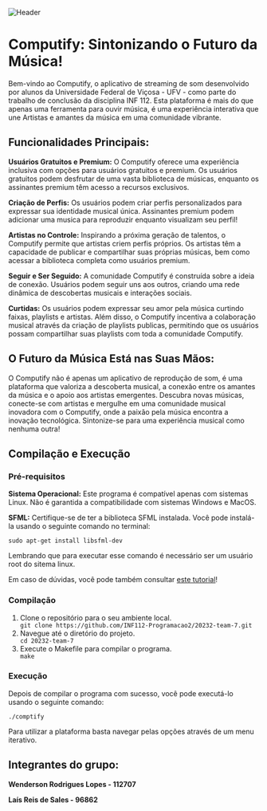 ![Header](https://github.com/INF112-Programacao2/20232-team-7/assets/132304981/c5ad9163-ff68-4cc0-b3a8-aa5c81428924)
<h1>Computify: Sintonizando o Futuro da Música!</h1>
<p>Bem-vindo ao Computify, o aplicativo de streaming de som desenvolvido por alunos da Universidade Federal de Viçosa - UFV - como parte do trabalho de conclusão da disciplina INF 112. Esta plataforma é mais do que apenas uma ferramenta para ouvir música, é uma experiência interativa que une Artistas e amantes da música em uma comunidade vibrante.</p>

<h2>Funcionalidades Principais:</h2>
<p><b>Usuários Gratuitos e Premium:</b> O Computify oferece uma experiência inclusiva com opções para usuários gratuitos e premium. Os usuários gratuitos podem desfrutar de uma vasta biblioteca de músicas, enquanto os assinantes premium têm acesso a recursos exclusivos.</p>
<p><b>Criação de Perfis:</b> Os usuários podem criar perfis personalizados para expressar sua identidade musical única. Assinantes premium podem adicionar uma musica para reproduzir enquanto visualizam seu perfil!</p>
<p><b>Artistas no Controle:</b> Inspirando a próxima geração de talentos, o Computify permite que artistas criem perfis próprios. Os artistas têm a capacidade de publicar e compartilhar suas próprias músicas, bem como acessar a biblioteca completa como usuários premium.</p>
<p><b>Seguir e Ser Seguido:</b> A comunidade Computify é construída sobre a ideia de conexão. Usuários podem seguir uns aos outros, criando uma rede dinâmica de descobertas musicais e interações sociais.</p>
<p><b>Curtidas:</b> Os usuários podem expressar seu amor pela música curtindo faixas, playlists e artistas. Além disso, o Computify incentiva a colaboração musical através da criação de playlists publicas, permitindo que os usuários possam compartilhar suas playlists com toda a comunidade Computify.</p>

<h2>O Futuro da Música Está nas Suas Mãos:</h2>
<p>O Computify não é apenas um aplicativo de reprodução de som, é uma plataforma que valoriza a descoberta musical, a conexão entre os amantes da música e o apoio aos artistas emergentes. Descubra novas músicas, conecte-se com artistas e mergulhe em uma comunidade musical inovadora com o Computify, onde a paixão pela música encontra a inovação tecnológica. Sintonize-se para uma experiência musical como nenhuma outra!</p>

<h2>Compilação e Execução</h2>
<h3>Pré-requisitos</h3>
<p><b>Sistema Operacional:</b> Este programa é compatível apenas com sistemas Linux. Não é garantida a compatibilidade com sistemas Windows e MacOS.</p>
<p><b>SFML:</b> Certifique-se de ter a biblioteca SFML instalada. Você pode instalá-la usando o seguinte comando no terminal:</p>
<code>sudo apt-get install libsfml-dev</code>
<p>Lembrando que para executar esse comando é necessário ser um usuário root do sitema linux.</p>
<p>Em caso de dúvidas, você pode também consultar <a href="https://www.sfml-dev.org/tutorials/2.6/">este tutorial</a>!</p>

<h3>Compilação</h3>
<ol>
  <li>Clone o repositório para o seu ambiente local.</li>
  <code>git clone https://github.com/INF112-Programacao2/20232-team-7.git</code>

  <li>Navegue até o diretório do projeto.</li>
  <code>cd 20232-team-7</code>

  <li>Execute o Makefile para compilar o programa.</li>
  <code>make</code>
</ol>

<h3>Execução</h3>
<p>Depois de compilar o programa com sucesso, você pode executá-lo usando o seguinte comando:</p>
<code>./comptify</code>

<p>Para utilizar a plataforma basta navegar pelas opções através de um menu iterativo.</p>

<h2>Integrantes do grupo:</h2>
<p><b>Wenderson Rodrigues Lopes - 112707</b></p>
<p><b>Laís Reis de Sales - 96862</b></p>
